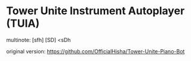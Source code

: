 # Tower Unite Instrument Autoplayer (TUIA)

multinote: [sfh] [SD] <sDh

original version: https://github.com/OfficialHisha/Tower-Unite-Piano-Bot

